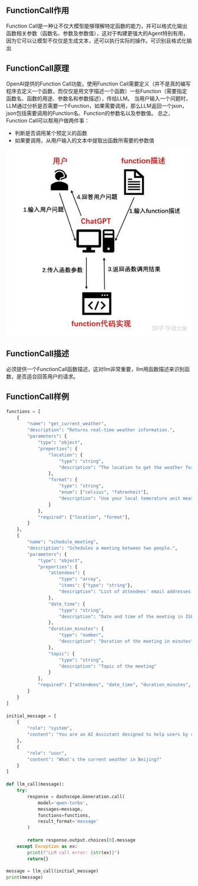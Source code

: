 ## FunctionCall作用
Function Call是一种让不仅大模型能够理解特定函数的能力，并可以格式化输出函数相关参数（函数名、参数及参数值），这对于构建更强大的Agent特别有用，因为它可以让模型不仅仅是生成文本，还可以执行实际的操作。可识别且格式化输出

## FunctionCall原理
OpenAI提供的Function Call功能，使用Function Call需要定义（并不是真的编写程序去定义一个函数，而仅仅是用文字描述一个函数）一些Function（需要指定函数名、函数的用途、参数名和参数描述），传给LLM。
当用户输入一个问题时，LLM通过分析是否需要一个Function，如果需要调用，那么LLM返回一个json，json包括需要调用的Function名、Function的参数名以及参数值。
总之，Function Call可以帮用户做两件事：
- 判断是否调用某个预定义的函数
- 如果要调用，从用户输入的文本中提取出函数所需要的参数值

<div align=center><img src="./FunctionCall/FunctionCall.jpg"></div>

## FunctionCall描述
必须提供一个FunctionCall函数描述，这对llm非常重要，llm用函数描述来识别函数，是否适合回答用户的请求。

## FunctionCall样例
```python {.line-numbers}
functions = [
    {
        "name": "get_current_weather",
        "description": "Returns real-time weather information.",
        "parameters": {
            "type": "object",
            "preperties": {
                "location": {
                    "type": "string",
                    "description": "The location to get the weather for, e.g., '河北省承德市双桥区'"
                },
                "format": {
                    "type": "string",
                    "enum": ["celsius", "fahrenheit"],
                    "description": "Use your local temerature unit measurement",
                }
            },
            "required": ["location", "format"],
        }
    },
    {
        "name": "schedule_meeting",
        "description": "Schedules a meeting between two people.",
        "parameters": {
            "type": "object",
            "preperties": {
                "attendees": {
                    "type": "array",
                    "items": {"type": "string"},
                    "description": "List of attendees' email addresses or names."
                },
                "date_time": {
                    "type": "string",
                    "description": "Date and time of the meeting in ISO format, e.g., '2023-10-01T14:00Z'"
                },
                "duration_minutes": {
                    "type": "number",
                    "description": "Duration of the meeting in minutes"
                },
                "topic": {
                    "type": "string",
                    "description": "Topic of the meeting"
                }
            },
            "required": ["attendees", "date_time", "duration_minutes", "topic"]
        }
    }
]

initial_message = [
    {
        "role": "system",
        "content": "You are an AI Assistant designed to help users by calling functions based on their requests."
    },
    {
        "role": "user",
        "content": "What's the current weather in Beijing?"
    }
]

def llm_call(message):
    try:
        response = dashscope.Generation.call(
            model='qwen-turbo',
            messages=message,
            functions=functions,
            result_format='message'
        )

        return response.output.choices[0].message
    except Exception as ex:
        print(f"LLM call error: {str(ex)}")
        return{}
    
message = llm_call(initial_message)
print(message)
```
